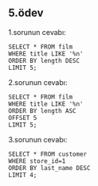 ## 5.ödev

1.sorunun cevabı:
```
SELECT * FROM film
WHERE title LIKE '%n'
ORDER BY length DESC
LIMIT 5;
```

2.sorunun cevabı:
```
SELECT * FROM film
WHERE title LIKE '%n'
ORDER BY length ASC
OFFSET 5
LIMIT 5;
```

3.sorunun cevabı:
```
SELECT * FROM customer
WHERE store_id=1
ORDER BY last_name DESC
LIMIT 4;
```

